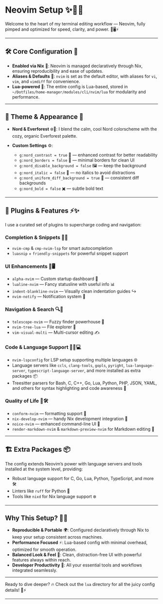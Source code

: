 # Neovim Setup ✨🎯📝

Welcome to the heart of my terminal editing workflow — Neovim, fully pimped and optimized for speed, clarity, and power. 🚀🖥️⚡

---

## 🛠️ Core Configuration 🔧

* **Enabled via Nix** 🐧: Neovim is managed declaratively through Nix, ensuring reproducibility and ease of updates.
* **Aliases & Defaults** 🔄: `nvim` is set as the default editor, with aliases for `vi`, `vim`, and `vimdiff` for convenience.
* **Lua-powered** 🐍: The entire config is Lua-based, stored in `~/Dotfiles/home-manager/modules/cli/nvim/lua` for modularity and performance.

---

## 🎨 Theme & Appearance 🌈

* **Nord & Everforest** ❄️🌲: I blend the calm, cool Nord colorscheme with the cozy, organic Everforest palette.
* **Custom Settings** ⚙️:

  * `g:nord_contrast = true` 🔳 — enhanced contrast for better readability
  * `g:nord_borders = false` 🚫 — minimal borders for clean UI
  * `g:nord_disable_background = false` 🖼️ — keep the background
  * `g:nord_italic = false` 🚫 — no italics to avoid distractions
  * `g:nord_uniform_diff_background = true` 🎨 — consistent diff backgrounds
  * `g:nord_bold = false` ✖️ — subtle bold text

---

## 🔌 Plugins & Features ⚡✨

I use a curated set of plugins to supercharge coding and navigation:

### Completion & Snippets 🤖💡

* `nvim-cmp` & `cmp-nvim-lsp` for smart autocompletion
* `luasnip` + `friendly-snippets` for powerful snippet support

### UI Enhancements 🌟🖥️

* `alpha-nvim` — Custom startup dashboard 🚪
* `lualine-nvim` — Fancy statusline with useful info 📊
* `indent-blankline-nvim` — Visually clean indentation guides ↪️
* `nvim-notify` — Notification system 🔔

### Navigation & Search 🔍🚀

* `telescope-nvim` — Fuzzy finder powerhouse 🔭
* `nvim-tree-lua` — File explorer 📁
* `vim-visual-multi` — Multi-cursor editing ✍️

### Code & Language Support 🧑‍💻💻

* `nvim-lspconfig` for LSP setup supporting multiple languages 🌐
* Language servers like `ccls`, `clang-tools`, `gopls`, `pyright`, `lua-language-server`, `typescript-language-server`, and more installed as extra packages 📦
* Treesitter parsers for Bash, C, C++, Go, Lua, Python, PHP, JSON, YAML, and others for syntax highlighting and code awareness 🌳

### Quality of Life 🧹🛠️

* `conform-nvim` — formatting support 🧼
* `nix-develop-nvim` — handy Nix development integration 🐧
* `noice-nvim` — enhanced command-line UI 💬
* `render-markdown-nvim` & `markdown-preview-nvim` for Markdown editing 📝

---

## 🏗️ Extra Packages 📦

The config extends Neovim’s power with language servers and tools installed at the system level, providing:

* Robust language support for C, Go, Lua, Python, TypeScript, and more 🛠️
* Linters like `ruff` for Python 🐍
* Tools like `nixd` for Nix language support ❄️

---

## Why This Setup? 🤔💡

* **Reproducible & Portable** 🌍: Configured declaratively through Nix to keep your setup consistent across machines.
* **Performance Focused** ⚡: Lua-based config with minimal overhead, optimized for smooth operation.
* **Balanced Look & Feel** 🎨: Clean, distraction-free UI with powerful features always within reach.
* **Developer Productivity** 🚀: All your essential tools and workflows integrated seamlessly.

---

Ready to dive deeper? 🔥 Check out the `lua` directory for all the juicy config details! 🐍⚡

---
